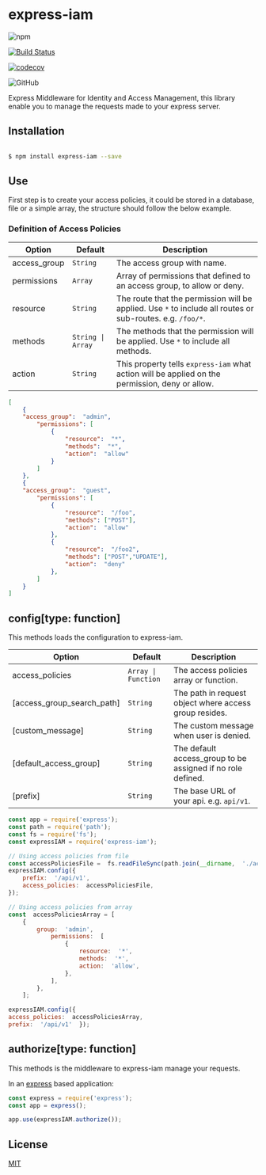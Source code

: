 #  express-iam

  
![npm](https://img.shields.io/npm/v/express-iam)

[![Build Status](https://travis-ci.org/leonardofurnielis/express-iam.svg?branch=master)](https://travis-ci.org/leonardofurnielis/express-iam)

[![codecov](https://codecov.io/gh/leonardofurnielis/express-iam/branch/master/graph/badge.svg?token=MKNBSDCL7N)](https://codecov.io/gh/leonardofurnielis/express-iam)

![GitHub](https://img.shields.io/github/license/leonardofurnielis/express-iam)

  

Express Middleware for Identity and Access Management, this library enable you to manage the requests made to your express server.

  

##  Installation

  
  ```bash

$ npm install express-iam --save

```
  

##  Use

  

First step is to create your access policies, it could be stored in a database, file or a simple array, the structure should follow the below example.

  

### Definition of Access Policies

| Option | Default | Description |
| ------ |---------| ------------ |
| access_group | `String` | The access group with name. |
| permissions | `Array` | Array of permissions that defined to an access group, to allow or deny. |
| resource | `String` | The route that the permission will be applied. Use `*` to include all routes or sub-routes. e.g. `/foo/*`. |
| methods | `String \| Array` | The methods that the permission will be applied. Use `*` to include all methods. |
| action | `String` | This property tells `express-iam` what action will be applied on the permission, deny or allow. |
  
```json
[
	{
	"access_group":  "admin",
		"permissions": [
			{
				"resource":  "*",
				"methods":  "*",
				"action":  "allow"
			}
		]
	},
	{
	"access_group":  "guest",
		"permissions": [
			{
				"resource":  "/foo",
				"methods": ["POST"],
				"action":  "allow"
			},
			{
				"resource":  "/foo2",
				"methods": ["POST","UPDATE"],
				"action":  "deny"
			},			
		]
	}
]

```


## config\[type: function]
This methods loads the configuration to express-iam.

| Option | Default | Description |
| ------ |---------| ------------ |
| access_policies | `Array \| Function` | The access policies array or function. |
| [access_group_search_path] | `String` | The path in request object where access group resides. |
| [custom_message] | `String` | The custom message when user is denied. |
| [default_access_group] | `String` | The default access_group to be assigned if no role defined. |
| [prefix] | `String` | The base URL of your api. e.g. `api/v1`. |
  


```js
const app = require('express');
const path = require('path');
const fs = require('fs');
const expressIAM = require('express-iam');

// Using access policies from file
const accessPoliciesFile =  fs.readFileSync(path.join(__dirname,  './access-policies/access-policies.json'));
expressIAM.config({
	prefix:  '/api/v1',
	access_policies:  accessPoliciesFile,
});

// Using access policies from array
const  accessPoliciesArray = [
	{
		group:  'admin',
			permissions:  [
				{
					resource:  '*',
					methods:  '*',
					action:  'allow',
				},
			],
		},
	];

expressIAM.config({  
access_policies:  accessPoliciesArray,  
prefix:  '/api/v1'  });
```

## authorize\[type: function]
This methods is the middleware to express-iam manage your requests.

In an [express](https://www.npmjs.com/package/express) based application:

```js
const express = require('express');
const app = express();

app.use(expressIAM.authorize());

```

##  License

  
[MIT](LICENSE)
